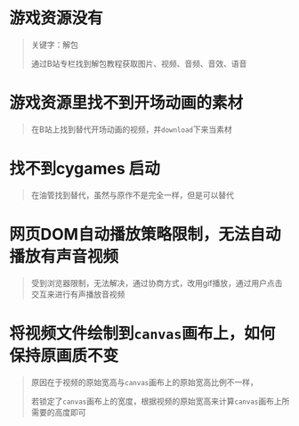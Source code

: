 # 游戏资源没有

> 关键字：解包
>
> 通过B站专栏找到解包教程获取图片、视频、音频、音效、语音

# 游戏资源里找不到开场动画的素材

> 在B站上找到替代开场动画的视频，并`download`下来当素材

# 找不到cygames 启动

> 在油管找到替代，虽然与原作不是完全一样，但是可以替代

# 网页DOM自动播放策略限制，无法自动播放有声音视频

> 受到浏览器限制，无法解决，通过协商方式，改用gif播放，通过用户点击交互来进行有声播放音视频

# 将视频文件绘制到`canvas`画布上，如何保持原画质不变

> 原因在于视频的原始宽高与`canvas`画布上的原始宽高比例不一样，
> 
> 若锁定了`canvas`画布上的宽度，根据视频的原始宽高来计算`canvas`画布上所需要的高度即可